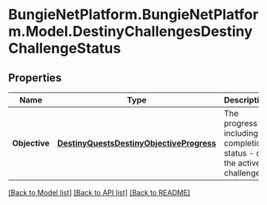 # BungieNetPlatform.BungieNetPlatform.Model.DestinyChallengesDestinyChallengeStatus
## Properties

Name | Type | Description | Notes
------------ | ------------- | ------------- | -------------
**Objective** | [**DestinyQuestsDestinyObjectiveProgress**](DestinyQuestsDestinyObjectiveProgress.md) | The progress - including completion status - of the active challenge. | [optional] 

[[Back to Model list]](../README.md#documentation-for-models) [[Back to API list]](../README.md#documentation-for-api-endpoints) [[Back to README]](../README.md)

